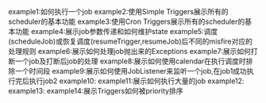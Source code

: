 example1:如何执行一个job
example2:使用Simple Triggers展示所有的scheduler的基本功能
example3:使用Cron Triggers展示所有的scheduler的基本功能
example4:展示job参数传递和如何维护state
example5:调度(scheduleJob)或恢复调度(resumeTrigger,resumeJob)后不同的misfire对应的处理规则 
example6:展示如何处理job抛出来的Exceptions
example7:展示如何打断一个job及打断后job的处理
example8:展示如何使用calendar在执行调度时排除一个时间段
example9:展示如何使用JobListener来监听一个job,在job1成功执行完后执行job2
example10:
example11:展示如何执行大量的job
example12:
example13:
example14:展示Triggers如何被priority排序